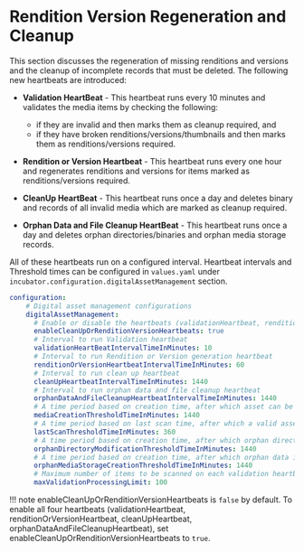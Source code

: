 # Rendition Version Regeneration and Cleanup

This section discusses the regeneration of missing renditions and versions and the cleanup of incomplete records that must be deleted. The following new heartbeats are introduced:

- **Validation HeartBeat** - This heartbeat runs every 10 minutes and validates the media items by checking the following:
    
    - if they are invalid and then marks them as cleanup required, and
    - if they have broken renditions/versions/thumbnails and then marks them as renditions/versions required.
    
- **Rendition or Version Heartbeat** - This heartbeat runs every one hour and regenerates renditions and versions for items marked as renditions/versions required.
- **CleanUp HeartBeat** - This heartbeat runs once a day and deletes binary and records of all invalid media which are marked as cleanup required.
- **Orphan Data and File Cleanup HeartBeat** - This heartbeat runs once a day and deletes orphan directories/binaries and orphan media storage records.

All of these heartbeats run on a configured interval. Heartbeat intervals and Threshold times can be configured in `values.yaml` under `incubator.configuration.digitalAssetManagement` section.

```Yaml
configuration:
    # Digital asset management configurations
    digitalAssetManagement:
      # Enable or disable the heartbeats (validationHeartbeat, renditionOrVersionHeartbeat, cleanUpHeartbeat, orphanDataAndFileCleanupHeartbeat)
      enableCleanUpOrRenditionVersionHeartbeats: true
      # Interval to run Validation heartbeat
      validationHeartBeatIntervalTimeInMinutes: 10
      # Interval to run Rendition or Version generation heartbeat
      renditionOrVersionHeartbeatIntervalTimeInMinutes: 60
      # Interval to run clean up heartbeat
      cleanUpHeartbeatIntervalTimeInMinutes: 1440
      # Interval to run orphan data and file cleanup heartbeat
      orphanDataAndFileCleanupHeartbeatIntervalTimeInMinutes: 1440
      # A time period based on creation time, after which asset can be validated
      mediaCreationThresholdTimeInMinutes: 1440
      # A time period based on last scan time, after which a valid asset can be re-validated
      lastScanThresholdTimeInMinutes: 360
      # A time period based on creation time, after which orphan directory can be cleaned up
      orphanDirectoryModificationThresholdTimeInMinutes: 1440
      # A time period based on creation time, after which orphan data in database can be cleaned up
      orphanMediaStorageCreationThresholdTimeInMinutes: 1440
      # Maximum number of items to be scanned on each validation heartbeat
      maxValidationProcessingLimit: 100
```

!!! note 
    enableCleanUpOrRenditionVersionHeartbeats is `false` by default. To enable all four heartbeats (validationHeartbeat, renditionOrVersionHeartbeat, cleanUpHeartbeat, orphanDataAndFileCleanupHeartbeat), set enableCleanUpOrRenditionVersionHeartbeats to `true`.
